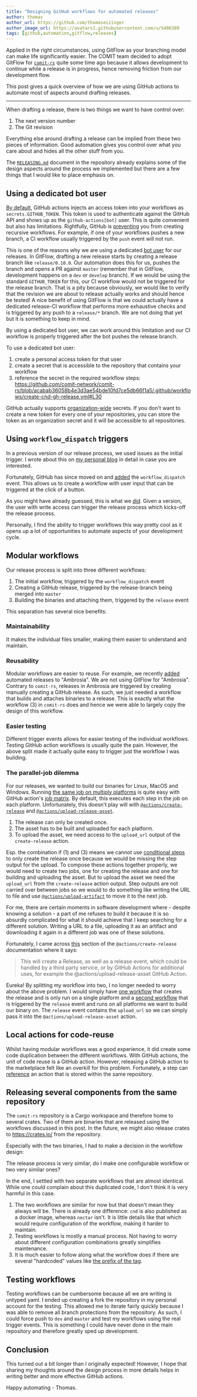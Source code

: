 ```yaml
---
title: "Designing GitHub workflows for automated releases"
author: thomas
author_url: https://github.com/thomaseizinger
author_image_url: https://avatars1.githubusercontent.com/u/5486389
tags: [github,automation,gitflow,releases]
---
```


Applied in the right circumstances, using GitFlow as your branching model can make life significantly easier.
The COMIT team decided to adopt GitFlow for [`comit-rs`](https://github.com/comit-network/comit-rs) quite some time ago because it allows development to continue while a release is in progress, hence removing friction from our development flow.

This post gives a quick overview of how we are using GitHub actions to automate most of aspects around drafting releases.

---

When drafting a release, there is two things we want to have control over:

1. The next version number
2. The Git revision

Everything else around drafting a release can be implied from these two pieces of information.
Good automation gives you control over what you care about and hides all the other stuff from you.

The [`RELEASING.md`](https://github.com/comit-network/comit-rs/blob/dev/RELEASING.md#technical-documentation) document in the repository already explains some of the design aspects around the process we implemented but there are a few things that I would like to place emphasis on.

## Using a dedicated bot user

[By default](https://docs.github.com/en/actions/reference/authentication-in-a-workflow#about-the-github_token-secret), GitHub actions injects an access token into your workflows as `secrets.GITHUB_TOKEN`.
This token is used to authenticate against the GitHub API and shows up as the `github-actions[bot]` user.
This is quite convenient but also has limitations.
Rightfully, GitHub is [preventing](https://docs.github.com/en/actions/reference/events-that-trigger-workflows#triggering-new-workflows-using-a-personal-access-token) you from creating recursive workflows.
For example, if one of your workflows pushes a new branch, a CI workflow usually triggered by the `push` event will not run.

This is one of the reasons why we are using a dedicated [bot user](https://github.com/comit-botty-mc-botface) for our releases.
In GitFlow, drafting a new release starts by creating a release branch like `release/0.10.0`.
Our automation does this for us, pushes the branch and opens a PR against `master` (remember that in GitFlow, development happens on a `dev` or `develop` branch).
If we would be using the standard `GITHUB_TOKEN` for this, our CI workflow would not be triggered for the release branch.
That is a pity because obviously, we would like to verify that the revision we are about to release actually works and should hence be tested!
 A nice benefit of using GitFlow is that we could actually have a dedicated release-CI workflow that performs more exhaustive checks and is triggered by any push to a `release/*` branch.
 We are not doing that yet but it is something to keep in mind.

By using a dedicated bot user, we can work around this limitation and our CI workflow is properly triggered after the bot pushes the release branch.

To use a dedicated bot user:

1. create a personal access token for that user
2. create a secret that is accessible to the repository that contains your workflow
3. reference the secret in the required workflow steps: https://github.com/comit-network/comit-rs/blob/acabab36058b4e3d3ae54bde10fd7ce5db66f1a5/.github/workflows/create-cnd-gh-release.yml#L30

GitHub actually supports [organization-wide](https://github.blog/2020-05-22-keep-your-secrets-synced-across-multiple-repositories-with-organization-secrets/) secrets.
If you don't want to create a new token for every one of your repositories, you can store the token as an organization secret and it will be accessible to all repositories.

## Using `workflow_dispatch` triggers

In a previous version of our release process, we used issues as the initial trigger.
I wrote about this on [my personal blog](https://blog.eizinger.io/12274/using-github-actions-and-gitflow-to-automate-your-release-process) in detail in case you are interested.

Fortunately, GitHub has since moved on and [added](https://github.blog/changelog/2020-07-06-github-actions-manual-triggers-with-workflow_dispatch/) the `workflow_dispatch` event.
This allows us to create a workflow with user input that can be triggered at the click of a button.

As you might have already guessed, this is what we [did](https://github.com/comit-network/comit-rs/blob/acabab36058b4e3d3ae54bde10fd7ce5db66f1a5/.github/workflows/draft-new-cnd-release.yml#L3-L8).
Given a version, the user with write access can trigger the release process which kicks-off the release process.

Personally, I find the ability to trigger workflows this way pretty cool as it opens up a lot of opportunities to automate aspects of your development cycle.

## Modular workflows

Our release process is split into three different workflows:

1. The initial workflow, triggered by the `workflow_dispatch` event
2. Creating a GitHub release, triggered by the release-branch being merged into `master`
3. Building the binaries and attaching them, triggered by the `release` event

This separation has several nice benefits:

### Maintainability

It makes the individual files smaller, making them easier to understand and maintain.

### Reusability

Modular workflows are easier to reuse.
For example, we recently [added](https://github.com/comit-network/ambrosia/pull/82) automated releases to "Ambrosia".
We are not using GitFlow for "Ambrosia".
Contrary to `comit-rs`, releases in Ambrosia are triggered by creating manually creating a GitHub release.
As such, we just needed a workflow that builds and attaches binaries to a release.
This is exactly what the workflow (3) in `comit-rs` does and hence we were able to largely copy the design of this workflow.

### Easier testing

Different trigger events allows for easier testing of the individual workflows.
Testing GitHub action workflows is usually quite the pain.
However, the above split made it actually quite easy to trigger just the workflow I was building.

### The parallel-job dilemma

For our releases, we wanted to build our binaries for Linux, MacOS and Windows.
Running [the same job on multiply platforms](https://github.com/comit-network/comit-rs/blob/acabab36058b4e3d3ae54bde10fd7ce5db66f1a5/.github/workflows/release-cnd.yml#L11-L14) is quite easy with GitHub action's [job matrix](https://docs.github.com/en/actions/reference/workflow-syntax-for-github-actions#jobsjob_idstrategy).
By default, this executes each step in the job on each platform.
Unfortunately, this doesn't play will with [`@actions/create-release`](https://github.com/actions/create-release) and [`@actions/upload-release-asset`](https://github.com/actions/upload-release-asset).

1. The release can only be created once.
2. The asset has to be built and uploaded for each platform.
3. To upload the asset, we need access to the `upload_url` output of the `create-release` action.

Esp. the combination if (1) and (3) means we cannot use [conditional steps](https://docs.github.com/en/actions/reference/workflow-syntax-for-github-actions#jobsjob_idstepsif) to only create the release once because we would be missing the step output for the upload.
To compose these actions together properly, we would need to create two jobs, one for creating the release and one for building and uploading the asset.
But to upload the asset we need the `upload_url` from the `create-release` action output.
Step outputs are not carried over between jobs so we would to do something like writing the URL to file and use [`@actions/upload-artifact`](https://github.com/actions/upload-artifact) to move it to the next job.

For me, there are certain moments in software development where - despite knowing a solution - a part of me refuses to build it because it is so absurdly complicated for what it should achieve that I keep searching for a different solution.
Writing a URL to a file, uploading it as an artifact and downloading it again in a different job was one of these solutions.

Fortunately, I came across [this](https://github.com/actions/create-release#example-workflow---create-a-release) section of the `@actions/create-release` documentation where it says:

> This will create a Release, as well as a release event, which could be handled by a third party service, or by GitHub Actions for additional uses, for example the @actions/upload-release-asset GitHub Action.

Eureka!
By splitting my workflow into two, I no longer needed to worry about the above problem.
I would simply have [one workflow](https://github.com/comit-network/comit-rs/blob/dev/.github/workflows/create-cnd-gh-release.yml) that creates the release and is only run on a single platform and a [second workflow](https://github.com/comit-network/comit-rs/blob/dev/.github/workflows/release-cnd.yml) that is triggered by the `release` event and runs on all platforms we want to build our binary on.
The `release` event contains the `upload_url` so we can simply pass it into the `@actions/upload-release-asset` action.

## Local actions for code-reuse

Whilst having modular workflows was a good experience, it did create some code duplication between the different workflows.
With GitHub actions, the unit of code reuse is a GitHub action.
However, releasing a GitHub action to the marketplace felt like an overkill for this problem.
Fortunately, a step can [reference](https://docs.github.com/en/actions/reference/workflow-syntax-for-github-actions#example-using-action-in-the-same-repository-as-the-workflow) an action that is stored within the same repository. 

## Releasing several components from the same repository

The `comit-rs` repository is a Cargo workspace and therefore home to several crates.
Two of them are binaries that are released using the workflows discussed in this post.
In the future, we might also release crates to https://crates.io/ from the repository.

Especially with the two binaries, I had to make a decision in the workflow design:

The release process is very similar, do I make one configurable workflow or two very similar ones?

In the end, I settled with two separate workflows that are almost identical.
While one could complain about this duplicated code, I don't think it is very harmful in this case.

1. The two workflows are similar for now but that doesn't mean they always will be.
There is already one difference: `cnd` is also published as a docker image, whereas `nectar` isn't.
It is little details like that which would require configuration of the workflow, making it harder to maintain.
2. Testing workflows is mostly a manual process.
Not having to worry about different configuration combinations greatly simplifies maintenance.
3. It is much easier to follow along what the workflow does if there are several "hardcoded" values like [the prefix of the tag](https://github.com/comit-network/comit-rs/blob/acabab36058b4e3d3ae54bde10fd7ce5db66f1a5/.github/workflows/release-cnd.yml#L32-L37).

## Testing workflows

Testing workflows can be cumbersome because all we are writing is untyped yaml.
I ended up creating a fork the repository in my personal account for the testing.
This allowed me to iterate fairly quickly because I was able to remove all branch protections from the repository.
As such, I could force push to `dev` and `master` and test my workflows using the real trigger events.
This is something I could have never done in the main repository and therefore greatly sped up development.

## Conclusion

This turned out a bit longer than I originally expected!
However, I hope that sharing my thoughts around the design process in more details helps in writing better and more effective GitHub actions.

Happy automating - Thomas. 
